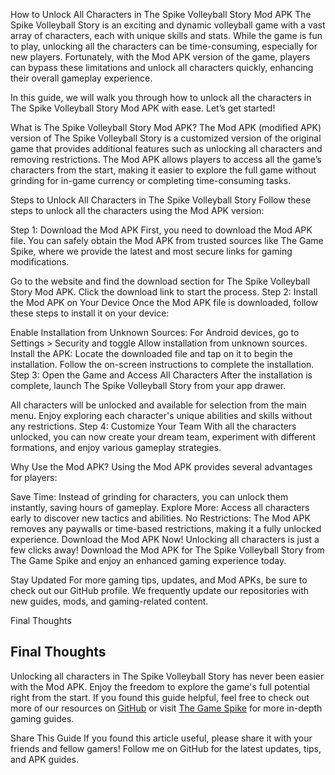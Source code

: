 How to Unlock All Characters in The Spike Volleyball Story Mod APK
The Spike Volleyball Story is an exciting and dynamic volleyball game with a vast array of characters, each with unique skills and stats. While the game is fun to play, unlocking all the characters can be time-consuming, especially for new players. Fortunately, with the Mod APK version of the game, players can bypass these limitations and unlock all characters quickly, enhancing their overall gameplay experience.

In this guide, we will walk you through how to unlock all the characters in The Spike Volleyball Story Mod APK with ease. Let’s get started!

What is The Spike Volleyball Story Mod APK?
The Mod APK (modified APK) version of The Spike Volleyball Story is a customized version of the original game that provides additional features such as unlocking all characters and removing restrictions. The Mod APK allows players to access all the game’s characters from the start, making it easier to explore the full game without grinding for in-game currency or completing time-consuming tasks.

Steps to Unlock All Characters in The Spike Volleyball Story
Follow these steps to unlock all the characters using the Mod APK version:

Step 1: Download the Mod APK
First, you need to download the Mod APK file. You can safely obtain the Mod APK from trusted sources like The Game Spike, where we provide the latest and most secure links for gaming modifications.

Go to the website and find the download section for The Spike Volleyball Story Mod APK.
Click the download link to start the process.
Step 2: Install the Mod APK on Your Device
Once the Mod APK file is downloaded, follow these steps to install it on your device:

Enable Installation from Unknown Sources:
For Android devices, go to Settings > Security and toggle Allow installation from unknown sources.
Install the APK:
Locate the downloaded file and tap on it to begin the installation.
Follow the on-screen instructions to complete the installation.
Step 3: Open the Game and Access All Characters
After the installation is complete, launch The Spike Volleyball Story from your app drawer.

All characters will be unlocked and available for selection from the main menu. Enjoy exploring each character's unique abilities and skills without any restrictions.
Step 4: Customize Your Team
With all the characters unlocked, you can now create your dream team, experiment with different formations, and enjoy various gameplay strategies.

Why Use the Mod APK?
Using the Mod APK provides several advantages for players:

Save Time: Instead of grinding for characters, you can unlock them instantly, saving hours of gameplay.
Explore More: Access all characters early to discover new tactics and abilities.
No Restrictions: The Mod APK removes any paywalls or time-based restrictions, making it a fully unlocked experience.
Download the Mod APK Now!
Unlocking all characters is just a few clicks away! Download the Mod APK for The Spike Volleyball Story from The Game Spike and enjoy an enhanced gaming experience today.

Stay Updated
For more gaming tips, updates, and Mod APKs, be sure to check out our GitHub profile. We frequently update our repositories with new guides, mods, and gaming-related content.

Final Thoughts
## Final Thoughts

Unlocking all characters in The Spike Volleyball Story has never been easier with the Mod APK. Enjoy the freedom to explore the game's full potential right from the start. If you found this guide helpful, feel free to check out more of our resources on [GitHub](https://github.com/SpikeVolleyballAPK) or visit [The Game Spike](https://thegamespike.com) for more in-depth gaming guides.



Share This Guide
If you found this article useful, please share it with your friends and fellow gamers! Follow me on GitHub for the latest updates, tips, and APK guides.

